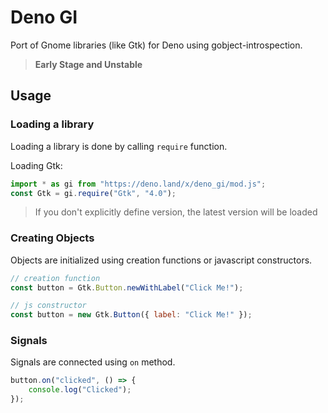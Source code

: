 # Deno GI

Port of Gnome libraries (like Gtk) for Deno using gobject-introspection.

> **Early Stage and Unstable**

## Usage

### Loading a library

Loading a library is done by calling `require` function.

Loading Gtk:

```js
import * as gi from "https://deno.land/x/deno_gi/mod.js";
const Gtk = gi.require("Gtk", "4.0");
```

> If you don't explicitly define version, the latest version will be loaded

### Creating Objects

Objects are initialized using creation functions or javascript constructors.

```js
// creation function
const button = Gtk.Button.newWithLabel("Click Me!");

// js constructor
const button = new Gtk.Button({ label: "Click Me!" });
```

### Signals

Signals are connected using `on` method.

```js
button.on("clicked", () => {
    console.log("Clicked");
});
```
